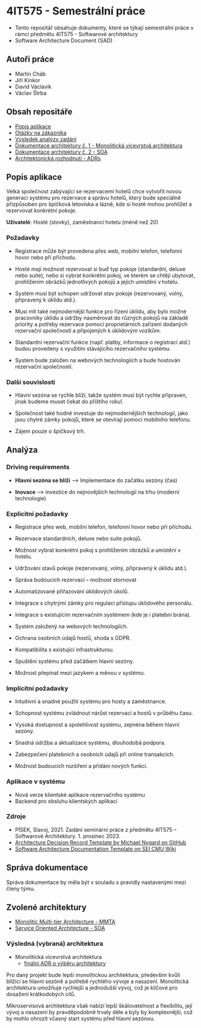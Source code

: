 # 4IT575 - Semestrální práce

- Tento repositář obsahuje dokumenty, které se týkají semestrální práce v rámci předmětu 4IT575 - Softwarové architektury
- Software Architecture Document (SAD)

## Autoři práce

- Martin Cháb
- Jiří Kinkor
- David Václavík
- Václav Štrba

## Obsah repositáře

- [Popis aplikace](#popis-aplikace "Popis aplikace")
- [Otázky na zákazníka](./documents/QA/README.md)
- [Výsledek analýzy zadání](#analýza)
- [Dokumentace architektury č. 1 - Monolitická vícevrstvá architektura](./documents/architectures/MMTA/README.md)
- [Dokumentace architektury č. 2 - SOA](./documents/architectures/SOA/README.md)
- [Architektonická rozhodnutí - ADRs](./documents/decisions/README.md)

## Popis aplikace

Velká společnost zabývající se rezervacemi hotelů chce vytvořit novou generaci systému pro rezervace a správu hotelů, který bude speciálně přizpůsoben pro špičková letoviska a lázně, kde si hosté mohou prohlížet a rezervovat konkrétní pokoje.

**Uživatelé**: Hosté (stovky), zaměstnanci hotelu (méně než 20)

### Požadavky

- Registrace může být provedena přes web, mobilní telefon, telefonní hovor nebo při příchodu.

- Hosté mají možnost rezervovat si buď typ pokoje (standardní, deluxe nebo suite), nebo si vybrat konkrétní pokoj, ve kterém se chtějí ubytovat, prohlížením obrázků jednotlivých pokojů a jejich umístění v hotelu.
- Systém musí být schopen udržovat stav pokoje (rezervovaný, volný, připravený k úklidu atd.).

- Musí mít také nejmodernější funkce pro řízení úklidu, aby bylo možné pracovníky úklidu a údržby nasměrovat do různých pokojů na základě priority a potřeby rezervace pomocí proprietárních zařízení dodaných rezervační společností a připojených k úklidovým vozíkům.

- Standardní rezervační funkce (např. platby, informace o registraci atd.) budou provedeny s využitím stávajícího rezervačního systému.

- Systém bude založen na webových technologiích a bude hostován rezervační společností.

### Další souvislosti

- Hlavní sezóna se rychle blíží, takže systém musí být rychle připraven, jinak budeme muset čekat do příštího roku!.

- Společnost také hodně investuje do nejmodernějších technologií, jako jsou chytré zámky pokojů, které se otevírají pomocí mobilního telefonu.

- Zájem pouze o špičkový trh.

## Analýza

### Driving requirements

- **Hlavní sezóna se blíží** –> Implementace do začátku sezóny (čas)

- **Inovace** –> investice do nejnovějších technologií na trhu (moderní technologie)

### Explicitní požadavky

- Registrace přes web, mobilní telefon, telefonní hovor nebo při příchodu.

- Rezervace standardních, deluxe nebo suite pokojů.

- Možnost vybrat konkrétní pokoj s prohlížením obrázků a umístění v hotelu.

- Udržování stavů pokoje (rezervovaný, volný, připravený k úklidu atd.).

- Správa budoucích rezervací – možnost stornovat

- Automatizované přiřazování úklidových úkolů.

- Integrace s chytrými zámky pro regulaci přístupu úklidového personálu.

- Integrace s existujícím rezervačním systémem (kde je i platební brána).

- Systém založený na webových technologiích.

- Ochrana osobních údajů hostů, shoda s GDPR.

- Kompatibilita s existující infrastrukturou.

- Spuštění systému před začátkem hlavní sezóny.

- Možnost přepínat mezi jazykem a měnou v systému.

### Implicitní požadavky

- Intuitivní a snadné použití systému pro hosty a zaměstnance.

- Schopnost systému zvládnout nárůst rezervací a hostů v průběhu času.

- Vysoká dostupnost a spolehlivost systému, zejména během hlavní sezóny.

- Snadná údržba a aktualizace systému, dlouhodobá podpora.

- Zabezpečení platebních a osobních údajů při online transakcích.

- Možnost budoucích rozšíření a přidání nových funkcí.

### Aplikace v systému

- Nová verze klientské aplikace rezervačního systému
- Backend pro obsluhu klientských aplikací

### Zdroje

- PÍSEK, Slavoj, 2021. Zadání seminární práce z předmětu 4IT575 – Softwarové Architektury. 1. prosinec 2023.
- [Architecture Decision Record Template by Michael Nygard on GitHub](https://github.com/joelparkerhenderson/architecture-decision-record/tree/main/locales/en/templates/decision-record-template-by-michael-nygard)
- [Software Architecture Documentation Template on SEI CMU Wiki](https://wiki.sei.cmu.edu/confluence/display/SAD/Software+Architecture+Documentation+Template)

## Správa dokumentace

Správa dokumentace by měla být v souladu s pravidly nastavenými mezi členy týmu.

## Zvolené architektury

- [Monolitic Multi-tier Architecture - MMTA](./documents/architectures/MMTA/README.md "ADR o využítí EDA")
- [Service Oriented Architecture - SOA](./documents/architectures/SOA/README.md "ADR o využítí SOA")

### Výsledná (vybraná) architektura

- Monolitická vícevrstvá architektura
  - [finální ADR o výběru architektury](./documents//decisions/ADRs/ADR_final/README.md)

Pro daný projekt bude lepší monolitickou architektura, především kvůli blížící se hlavní sezóně a potřebě rychlého vývoje a nasazení. Monolitická architektura umožňuje rychlejší a jednodušší vývoj, což je klíčové pro dosažení krátkodobých cílů.

Mikroservisová architektura však nabízí lepší škálovatelnost a flexibilitu, její vývoj a nasazení by pravděpodobně trvaly déle a byly by komplexnější, což by mohlo ohrozit včasný start systému před hlavní sezónou.
